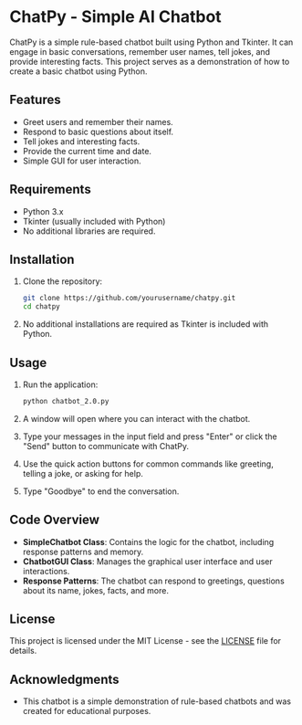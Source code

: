 # ChatPy - Simple AI Chatbot

ChatPy is a simple rule-based chatbot built using Python and Tkinter. It can engage in basic conversations, remember user names, tell jokes, and provide interesting facts. This project serves as a demonstration of how to create a basic chatbot using Python.

## Features

- Greet users and remember their names.
- Respond to basic questions about itself.
- Tell jokes and interesting facts.
- Provide the current time and date.
- Simple GUI for user interaction.

## Requirements

- Python 3.x
- Tkinter (usually included with Python)
- No additional libraries are required.

## Installation

1. Clone the repository:
   ```bash
   git clone https://github.com/yourusername/chatpy.git
   cd chatpy
   ```

2. No additional installations are required as Tkinter is included with Python.

## Usage

1. Run the application:
   ```bash
   python chatbot_2.0.py
   ```

2. A window will open where you can interact with the chatbot.

3. Type your messages in the input field and press "Enter" or click the "Send" button to communicate with ChatPy.

4. Use the quick action buttons for common commands like greeting, telling a joke, or asking for help.

5. Type "Goodbye" to end the conversation.

## Code Overview

- **SimpleChatbot Class**: Contains the logic for the chatbot, including response patterns and memory.
- **ChatbotGUI Class**: Manages the graphical user interface and user interactions.
- **Response Patterns**: The chatbot can respond to greetings, questions about its name, jokes, facts, and more.

## License

This project is licensed under the MIT License - see the [LICENSE](LICENSE) file for details.

## Acknowledgments

- This chatbot is a simple demonstration of rule-based chatbots and was created for educational purposes.
